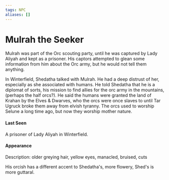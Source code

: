 ```yaml
---
tags: NPC
aliases: []
---
```

# Mulrah the Seeker
Mulrah was part of the Orc scouting party, until he was captured by Lady Aliyah and kept as a prisoner. His captors attempted to glean some information from him about the Orc army, but he would not tell them anything.

In Winterfield, Shedatha talked with Mulrah. He had a deep distrust of her, especially as she associated with humans.
He told Shedatha that he is a diplomat of sorts, his mission to find allies for the orc army in the mountains, (perhaps the half orcs?). He said the humans were granted the land of Krahan by the Elves & Dwarves, who the orcs were once slaves to until Tar Ugruck broke them away from elvish tyranny. The orcs used to worship Selune a long time ago, but now they worship mother nature.

#### Last Seen
A prisoner of Lady Aliyah in Winterfield.

#### Appearance
Description: older greying hair, yellow eyes, manacled, bruised, cuts

His orcish has a different accent to Shedatha's, more flowery, Shed's is more guttaral.